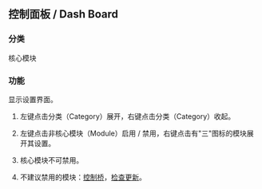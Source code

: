 ## 控制面板 / Dash Board

### 分类

核心模块

### 功能

显示设置界面。

1. 左键点击分类（Category）展开，右键点击分类（Category）收起。

2. 左键点击非核心模块（Module）启用 / 禁用，右键点击有"三"图标的模块展开其设置。

3. 核心模块不可禁用。

4. 不建议禁用的模块：[控制桥](./dash-bridge.md)，[检查更新](./update.md)。
